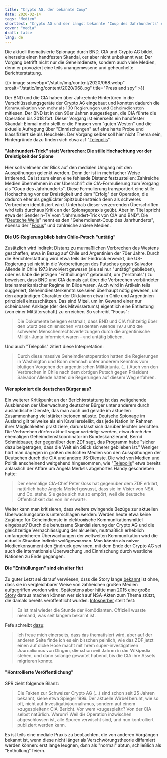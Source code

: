 ```yaml
---
title: "Crypto AG, der bekannte Coup"
date: 2020-02-14
tags: "Medien"
shorttext: "Crypto AG und der längst bekannte 'Coup des Jahrhunderts' und wie Medien mit der massenhaften Ausspähung einmal mehr umgehen."
cover: "media"
draft: false
lang: de
---
```


Die aktuell thematisierte Spionage durch BND, CIA und Crypto AG bildet einerseits einen handfesten Skandal, der aber nicht unbekannt war. Der Vorgang betrifft nicht nur die Geheimdienste, sondern auch viele Medien, denn er provoziert eine teils unangemessene und geheuchelte Berichterstattung.

{{< image srcwebp="/static/img/content/2020/068.webp" srcalt="/static/img/content/2020/068.jpg" title="Press and spy" >}}

Der BND und die CIA haben über Jahrzehnte Hintertüren in die Verschlüsselungsgeräte der Crypto AG eingebaut und konnten dadurch die Kommunikation von mehr als 130 Regierungen und Geheimdiensten mitlesen. Der BND ist in den 90er Jahren ausgestiegen, die CIA führte die Operation bis 2018 fort. Dieser Vorgang ist einerseits ein handfester Skandal: Einmal mehr stellt er die Phrasen vom "guten Westen" und die aktuelle Aufregung über "Einmischungen" auf eine harte Probe und klassifiziert sie als Heuchelei. Der Vorgang selber soll hier nicht Thema sein, Hintergründe dazu finden sich etwa auf "[Telepolis](https://www.heise.de/newsticker/meldung/Cryptoleaks-CIA-und-BND-steckten-jahrzehntelang-hinter-Verschluesselungsfirma-4658033.html "#Cryptoleaks: CIA und BND steckten jahrzehntelang hinter Verschlüsselungsfirma")".

#### "Jahrhundert-Trick" statt Verbrechen: Die stille Hochachtung vor der Dreistigkeit der Spione

Hier soll vielmehr der Blick auf den medialen Umgang mit den Ausspähungen gelenkt werden. Denn der ist in mehrfacher Weise irritierend. Da ist zum einen eine fehlende Distanz festzustellen: Zahlreiche Medien übernehmen in der Überschrift die CIA-Formulierung zum Vorgang als "Coup des Jahrhunderts". Diese Formulierung transportiert eine stille Hochachtung vor der Dreistigkeit und dem "Erfolg" der Operation, die dadurch eher als geglückter Spitzbubenstreich denn als schweres Verbrechen identifiziert wird. Unterhalb dieser verzerrenden Überschriften wird teils durchaus Kritik an der Spionagepraxis geübt. Aber im Titel spricht etwa der Sender n-TV vom "[Jahrhundert-Trick von CIA und BND](https://www.n-tv.de/politik/Jahrhundert-Trick-von-CIA-und-BND-enthuellt-article21569623.html "Jahrhundert-Trick von CIA und BND enthüllt")". Die "[Deutsche Welle](https://www.dw.com/de/der-geheimdienstcoup-des-jahrhunderts/a-52350728 "Der Geheimdienstcoup des Jahrhunderts")" nennt es den "Geheimdienst-Coup des Jahrhunderts", ebenso der "[Focus](https://www.focus.de/politik/deutschland/operation-rubikon-jahrzehntelang-unbekannt-bnd-cia-und-der-geheimdienst-coup-des-jahrhunderts_id_11653085.html "Jahrzehntelang unbekannt: BND, CIA und der 'Geheimdienst-Coup des Jahrhunderts'")" und zahlreiche andere Medien.

#### Die US-Regierung blieb beim Chile-Putsch "untätig"

Zusätzlich wird indirekt Distanz zu mutmaßlichen Verbrechen des Westens geschaffen, etwa in Bezug auf Chile und Argentinien der 70er Jahre. Durch die Berichterstattung wird etwa teils der Eindruck erweckt, die US-Regierung sei nicht in die Vorbereitungen des Putsches gegen Salvador Allende in Chile 1973 involviert gewesen (sie sei nur "untätig" geblieben), oder es habe die jetzigen "Enthüllungen" gebraucht, um ("erstmals") zu beweisen, dass BND und CIA damals gut über die Verbrechen verbündeter lateinamerikanischer Regime im Bilde waren. Auch wird in Artikeln teils suggeriert, Geheimdiensterkenntnisse seien überhaupt nötig gewesen, um den abgründigen Charakter der Diktaturen etwa in Chile und Argentinien prinzipiell einzuschätzen. Das sind Mittel, um im Gewand einer nur scheinbaren Anklage (der des Mitwissertums) eigentlich eine Entlastung (von einer Mittäterschaft) zu erreichen. So schreibt "Focus":

> Die Dokumente belegen erstmals, dass BND und CIA frühzeitig über den Sturz des chilenischen Präsidenten Allende 1973 und die schweren Menschenrechtsverletzungen durch die argentinische Militär-Junta informiert waren – und untätig blieben.

Und auch "Telepolis" zitiert diese Interpretation:

> Durch diese massive Geheimdienstoperation hatten die Regierungen in Washington und Bonn demnach unter anderem Kenntnis vom blutigen Vorgehen der argentinischen Militärjunta. (…) Auch von den Verbrechen in Chile nach dem dortigen Putsch gegen Präsident Salvador Allende hätten die Regierungen auf diesem Weg erfahren.

#### Wer spioniert die deutschen Bürger aus?

Ein weiterer Kritikpunkt an der Berichterstattung ist das weitgehende Ausblenden der Überwachung deutscher Bürger unter anderem durch ausländische Dienste, das man auch und gerade im aktuellen Zusammenhang viel stärker betonen müsste. Deutsche Spionage im Ausland gilt teilweise als ein Kavaliersdelikt, das jede Nation im Rahmen ihrer Möglichkeiten praktiziere, darum lässt sich darüber leichter berichten. Die Verbrechen dürfen aktuell sogar verteidigt werden, etwa durch den ehemaligen Geheimdienstkoordinator im Bundeskanzleramt, Bernd Schmidbauer, der gegenüber dem ZDF sagt, das Programm habe "sicher dazu beigetragen, dass die Welt ein Stück sicherer geblieben ist.” Weniger hört man dagegen in großen deutschen Medien von den Ausspähungen der Deutschen durch die CIA und andere US-Dienste. Die wird von Medien und Politik anscheinend weitgehend hingenommen, wie "[Telepolis](https://www.heise.de/newsticker/meldung/Ex-CIA-Chef-Merkels-Empoerung-im-NSA-Skandal-ist-nur-gespielt-2210339.html "Ex-CIA-Chef: Merkels Empörung im NSA-Skandal ist nur gespielt")" etwa bereits anlässlich der Affäre um Angela Merkels abgehörtes Handy geschrieben hatte:

> Der ehemalige CIA-Chef Peter Goss hat gegenüber dem ZDF erklärt, natürlich habe Angela Merkel gewusst, dass sie im Visier von NSA und Co. stehe. Sie gebe sich nur so empört, weil die deutsche Öffentlichkeit das von ihr erwarte.

Weiter kann man kritisieren, dass weitere zwingende Bezüge zur aktuellen Überwachungspraxis unterschlagen werden: Werden heute etwa keine Zugänge für Geheimdienste in elektronische Kommunikationsmittel eingebaut? Durch die behutsame Skandalisierung der Crypto AG und die gleichzeitige Vernachlässigung der aktuellen, mutmaßlich erheblich umfangreicheren Überwachungen der weltweiten Kommunikation wird die aktuelle Situation indirekt weißgewaschen. Man könnte als naiver Medienkonsument den Eindruck gewinnen, mit dem Ende der Crypto AG sei auch die internationale Überwachung und Einmischung durch westliche Nationen zu Ende gegangen.

#### Die "Enthüllungen" sind ein alter Hut

Zu guter Letzt sei darauf verwiesen, dass die Story lange [bekannt](https://www.spiegel.de/spiegel/print/d-9088423.html "Crypto AG, Spiegel, 1996") ist ohne, dass sie in vergleichbarer Weise von zahlreichen großen Medien aufgegriffen worden wäre. Spätestens aber hätte man [2015 eine große Story](http://www.roteanneliese.ch/wp-content/uploads/RA_234-September_2015-Druckversion.pdf "Rote Annelise, Nr. 234, September 2015") daraus machen können wer sich auf NSA-Akten zum Thema stützt, die damals bereits veröffentlicht wurden. [Infosperber](https://www.infosperber.ch/Artikel/Politik/CIA-Verschlusselungstechnik-oder-eher-Verschlusselungspolitik "CIA: Verschlüsselungstechnik oder eher Verschlüsselungspolitik?") stellt fest:

> Es ist mal wieder die Stunde der Komödianten. Offiziell wusste niemand, was seit langem bekannt ist.

Fefe schreibt [dazu](https://blog.fefe.de/?ts=a0bc69cb "Crypto Leaks, Fefe Blog"):

> Ich freue mich einerseits, dass das thematisiert wird, aber auf der anderen Seite finde ich es ein bisschen peinlich, wie das ZDF jetzt einen auf dicke Hose macht mit ihrem super-investigativen Journalismus von Dingen, die schon seit Jahren in der Wikipedia stehen, und dann solange gewartet habend, bis die CIA ihre Assets migrieren konnte.

#### "Kontrollierte Veröffentlichung"

SPR zieht folgende Bilanz:

> Die Fakten zur Schweizer Crypto AG (...) sind schon seit 25 Jahren bekannt, siehe etwa Spiegel 1996. Der aktuelle Wirbel beruht, wie so oft, nicht auf Investigativjournalismus, sondern auf einem »zugespielten« CIA-Bericht. Von wem »zugespielt«? Von der CIA selbst natürlich. Warum? Weil die Operation inzwischen abgeschlossen ist, alle Spuren verwischt sind, und nun kontrolliert publiziert werden kann.

Es ist teils eine mediale Praxis zu beobachten, die von anderen Vorgängen bekannt ist, wenn diese nicht länger als Verschwörungstheorie diffamiert werden können: erst lange leugnen, dann als "normal" abtun, schließlich als "Enthüllung" feiern.
